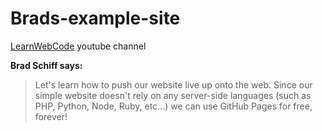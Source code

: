 # Brads-example-site

[LearnWebCode](https://www.youtube.com/watch?v=JeUMb0OgUGg&list=PLpcSpRrAaOargYaCNYxZCiFIp9YTqEl-l&index=5&ab_channel=LearnWebCode) youtube channel

**Brad Schiff says:**

> Let's learn how to push our website live up onto the web.
> Since our simple website doesn't rely on any server-side languages (such as PHP, Python, Node, Ruby, etc...) we can use GitHub Pages for free, forever!
